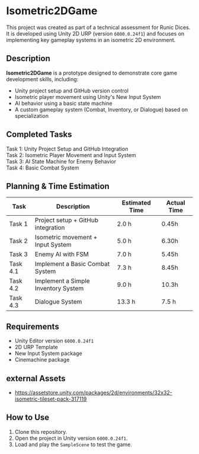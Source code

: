 # Isometric2DGame

This project was created as part of a technical assessment for Runic Dices. It is developed using Unity 2D URP (version `6000.0.24f1`) and focuses on implementing key gameplay systems in an isometric 2D environment.

## Description

**Isometric2DGame** is a prototype designed to demonstrate core game development skills, including:

- Unity project setup and GitHub version control
- Isometric player movement using Unity's New Input System
- AI behavior using a basic state machine
- A custom gameplay system (Combat, Inventory, or Dialogue) based on specialization

## Completed Tasks

Task 1: Unity Project Setup and GitHub Integration  
Task 2: Isometric Player Movement and Input System  
Task 3: AI State Machine for Enemy Behavior  
Task 4: Basic Combat System

## Planning & Time Estimation

| Task        | Description                              | Estimated Time | Actual Time |
|-------------|------------------------------------------|----------------|-------------|
| Task 1      | Project setup + GitHub integration       | 2.0 h          | 0.45h       |
| Task 2      | Isometric movement + Input System        | 5.0 h          | 6.30h       |
| Task 3      | Enemy AI with FSM                        | 7.0 h          | 5.45h       |
| Task 4.1    | Implement a Basic Combat System          | 7.3 h          | 8.45h       |
| Task 4.2    | Implement a Simple Inventory System      | 9.0 h          | 10.3h       |
| Task 4.3    | Dialogue System						     | 13.3 h         | 7.5 h       |

## Requirements

- Unity Editor version `6000.0.24f1`
- 2D URP Template
- New Input System package
- Cinemachine package

## external Assets
- https://assetstore.unity.com/packages/2d/environments/32x32-isometric-tileset-pack-317119

## How to Use

1. Clone this repository.
2. Open the project in Unity version `6000.0.24f1`.
3. Load and play the `SampleScene` to test the game.

